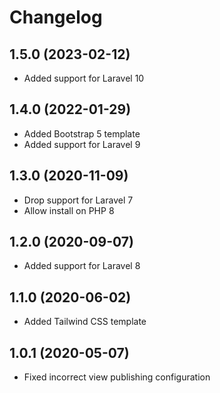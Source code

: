 # Changelog

## 1.5.0 (2023-02-12)

- Added support for Laravel 10

## 1.4.0 (2022-01-29)

- Added Bootstrap 5 template
- Added support for Laravel 9

## 1.3.0 (2020-11-09)

- Drop support for Laravel 7
- Allow install on PHP 8

## 1.2.0 (2020-09-07)

- Added support for Laravel 8

## 1.1.0 (2020-06-02)

- Added Tailwind CSS template

## 1.0.1 (2020-05-07)

- Fixed incorrect view publishing configuration
